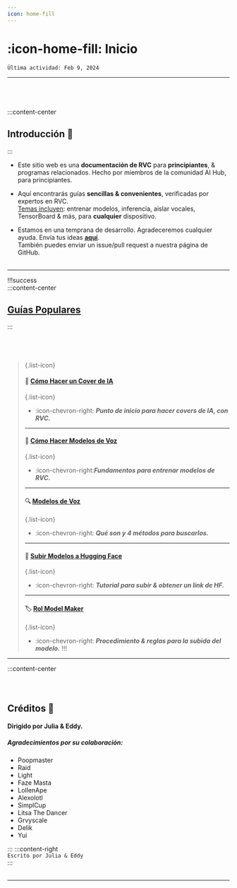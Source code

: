```yaml
---
icon: home-fill
---
```

# :icon-home-fill: Inicio
``Última actividad: Feb 9, 2024``
***
###### ‎     
:::content-center
## Introducción 📜
:::
- Este sitio web es una **documentación de RVC** para **principiantes**, & programas relacionados. Hecho por miembros de la comunidad AI Hub, para principiantes.

- Aquí encontrarás guías **sencillas & convenientes**, verificadas por expertos en RVC.     
<u>Temas incluyen</u>: entrenar modelos, inferencia, aislar vocales, TensorBoard & más, para **cualquier** dispositivo.

- Estamos en una temprana de desarrollo. Agradeceremos cualquier ayuda. Envía tus ideas <u>[**aquí**](https://forms.gle/Q1WX8AxWkH2vuMRd9)</u>.    
También puedes enviar un issue/pull request a nuestra página de GitHub.    
‎   
***
!!!success ‎  
:::content-center
## <u>Guías Populares</u>   
:::
###### ‎
>{.list-icon}
>#### 🎵 [<u>Cómo Hacer un Cover de IA</u>](https://aihubdocs.github.io/es/gu%C3%ADas-populares/c%C3%B3mo-hacer-un-cover-de-ia/) 
>{.list-icon}
> - :icon-chevron-right: ***Punto de inicio para hacer covers de IA, con RVC.***     
>***  
>#### 💾 [<u>Cómo Hacer Modelos de Voz</u>](https://aihubdocs.github.io/es/gu%C3%ADas-populares/c%C3%B3mo-hacer-modelos-de-voz/) 
>{.list-icon}
> - :icon-chevron-right:***Fundamentos para entrenar modelos de RVC.***       
>***  
>#### 🔍 [<u>Modelos de Voz</u>](https://aihubdocs.github.io/es/gu%C3%ADas-populares/modelos-de-voz/) 
>{.list-icon}
> - :icon-chevron-right: ***Qué son y 4 métodos para buscarlos.***      
>***
>#### 🤗 [<u>Subir Modelos a Hugging Face</u>](https://aihubdocs.github.io/es/gu%C3%ADas-populares/subir-modelos-a-hugging-face/) 
>{.list-icon}
> - :icon-chevron-right: ***Tutorial para subir & obtener un link de HF.***        
>***      
>#### 🏷️ [<u>Rol Model Maker</u>](https://aihubdocs.github.io/es/gu%C3%ADas-populares/rol-model-maker/) 
>{.list-icon}
> - :icon-chevron-right: ***Procedimiento & reglas para la subida del modelo.***
!!!
***
:::content-center
###### ‎      
## Créditos 🤝
#### Dirigido por Julia & Eddy.      
##### *Agradecimientos por su colaboración:*
- Poopmaster
- Raid
- Light
- Faze Masta
- LollenApe
- Alexolotl
- SimplCup
- Litsa The Dancer
- Grvyscale
- Delik
- Yui

:::
:::content-right    
`Escrito por Julia & Eddy`      
:::     
‎     
***